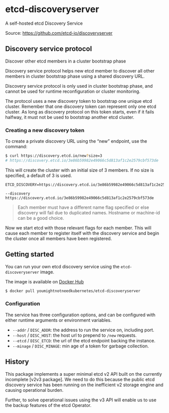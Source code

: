 # etcd-discoveryserver
A self-hosted etcd Discovery Service

Source: https://github.com/etcd-io/discoveryserver

## Discovery service protocol

Discover other etcd members in a cluster bootstrap phase

Discovery service protocol helps new etcd member to discover all other members in cluster bootstrap phase using a shared discovery URL.

Discovery service protocol is only used in cluster bootstrap phase, and cannot be used for runtime reconfiguration or cluster monitoring.

The protocol uses a new discovery token to bootstrap one unique etcd cluster. Remember that one discovery token can represent only one etcd cluster. As long as discovery protocol on this token starts, even if it fails halfway, it must not be used to bootstrap another etcd cluster.

### Creating a new discovery token

To create a private discovery URL using the “new” endpoint, use the command:

```sh
$ curl https://discovery.etcd.io/new?size=3
# https://discovery.etcd.io/3e86b59982e49066c5d813af1c2e2579cbf573de
```

This will create the cluster with an initial size of 3 members. If no size is specified, a default of 3 is used.

```
ETCD_DISCOVERY=https://discovery.etcd.io/3e86b59982e49066c5d813af1c2e2579cbf573de
```

```
--discovery https://discovery.etcd.io/3e86b59982e49066c5d813af1c2e2579cbf573de
```

> Each member must have a different name flag specified or else discovery will fail due to duplicated names. Hostname or machine-id can be a good choice.

Now we start etcd with those relevant flags for each member. This will cause each member to register itself with the discovery service and begin the cluster once all members have been registered.

## Getting started

You can run your own etcd discovery service using the `etcd-discoveryserver` image.

The image is available on [Docker Hub](https://hub.docker.com/r/youmightnotneedkubernetes/etcd-discoveryserver)

```sh
$ docker pull youmightnotneedkubernetes/etcd-discoveryserver
```

### Configuration
The service has three configuration options, and can be configured with either runtime arguments or environment variables.

- `--addr` / `DISC_ADDR`: the address to run the service on, including port.
- `--host` / `DISC_HOST`: the host url to prepend to `/new` requests.
- `--etcd` / `DISC_ETCD`: the url of the etcd endpoint backing the instance.
- `--minage` / `DISC_MINAGE`: min age of a token for garbage collection.

## History
This package implements a super minimal etcd v2 API built on the currently incomplete [v2v3 package]. We need to do this because the public etcd discovery service has been running on the inefficient v2 storage engine and causing operational burden.

Further, to solve operational issues using the v3 API will enable us to use the backup features of the etcd Operator.
